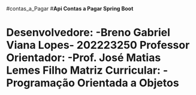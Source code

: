 #contas_a_Pagar
#**Api Contas a Pagar Spring Boot**<h1>




Desenvolvedore:
  -Breno Gabriel Viana Lopes- 202223250
Professor Orientador:
  -Prof. José Matias Lemes Filho
Matriz Curricular:
  -Programação Orientada a Objetos
